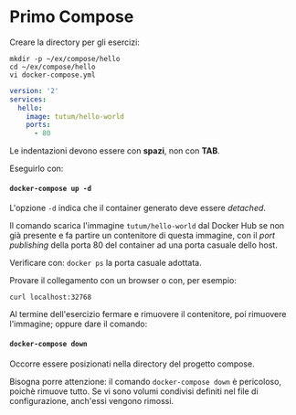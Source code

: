 # Primo Compose

Creare la directory per gli esercizi:
```
mkdir -p ~/ex/compose/hello
cd ~/ex/compose/hello
vi docker-compose.yml
```
```yml
version: '2'
services:
  hello:
    image: tutum/hello-world
    ports:
      - 80

```
Le indentazioni devono essere con **spazi**, non con **TAB**.

Eseguirlo con:
#### `docker-compose up -d`

L'opzione `-d` indica che il container generato deve essere _detached_.

Il comando scarica l'immagine `tutum/hello-world` dal Docker Hub se non già presente e fa partire un contenitore di questa immagine, con il _port publishing_ della porta 80 del container ad una porta casuale dello host.

Verificare con: `docker ps` la porta casuale adottata.

Provare il collegamento con un browser o con, per esempio:
```
curl localhost:32768
```

Al termine dell'esercizio fermare e rimuovere il contenitore, poi rimuovere l'immagine; oppure dare il comando:

#### `docker-compose down`

Occorre essere posizionati nella directory del progetto compose.

Bisogna porre attenzione: il comando `docker-compose down` è pericoloso, poichè rimuove tutto.
Se vi sono volumi condivisi definiti nel file di configurazione, anch'essi vengono rimossi.

